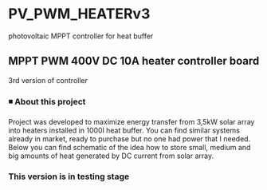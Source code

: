 # PV_PWM_HEATERv3
photovoltaic MPPT controller for heat buffer
## MPPT PWM 400V DC 10A heater controller board

3rd version of controller

###  ◾ About this project
Project was developed to maximize energy transfer from 3,5kW solar array into heaters installed in 1000l heat buffer.
You can find similar systems already in market, ready to purchase but no one had power that I needed.
Below you can find schematic of the idea how to store small, medium and big amounts of heat generated by DC current from solar array.

###  This version is in testing stage